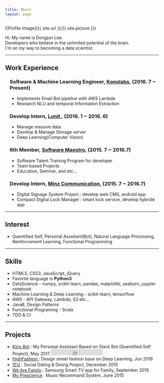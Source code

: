 ```yaml
---
title: About
layout: page
---
```

![Profile Image]({{ site.url }}/{{ site.picture }})

<p>
Hi. My name is Dongjun Lee. <br/>
Developers who believe in the unlimited potential of the brain. <br/>
I'm on my way to becoming a data scientist.
</p>

<hr/>

<h2>Work Experience</h2>

<div style="margin-left: 15px;"> 

<h3>
Software & Machine Learning Engineer, <a href="kono.ai">Konolabs</a>, (2016. 7 ~ Present)
</h3>

<ul>
	<li>Implements Email Bot pipeline with AWS Lambda</li>
	<li>Research NLU and temporal Information Extraction</li>
</ul>

<h3>
Develop Intern, <a href="lunit.io"> Lunit </a>, (2016. 1 ~ 2016. 6)
</h3>

<ul>
	<li>Manage massive data</li>
	<li>Develop & Manage Storage server</li>
	<li>Deep Learning(Computer Vision)</li>
</ul>

<h3>
6th Member, <a href="www.swmaestro.kr/">Software Maestro</a>, (2015. 7 ~ 2016.7)
</h3>

<ul>
	<li>Software Talent Training Program for developer</li>
	<li>Team based Projects</li>
	<li>Education, Seminar, and etc...</li>
</ul>

<h3>
Develop Intern, <a href="">Minz Communication</a>, (2015. 7 ~ 2016.7)
</h3>

<ul>
	<li>Digital Signage System Project : develop web CMS, android app</li>
	<li>Compact Digital Lock Manager : smart lock service, develop hybride app</li>
</ul>

</div>

<hr/>

<h2>Interest</h2>

<ul class="skill-list">
	<li>Quentified Self, Personal Asssitant(Bot), Natural Language Processing, Reinforcement Learning, Functional Programming</li>
</ul>

<hr/>

<h2>Skills</h2>

<ul class="skill-list">
	<li>HTML5, CSS3, JavaScript, jQuery</li>
	<li>Favorite language is <b>Python3</b></li>
	<li>DataScience - numpy, scikit-learn, pandas, matplotlib, seaborn, jupyter notebook</li>
	<li>Machine Learning & Deep Learning - scikit-learn, tensorflow</li>
	<li>AWS - API Gateway, Lambda, S3 etc...</li>
	<li>Java8, Design Patterns</li>
	<li>Functional Programing - Scala</li>
	<li>TDD & CI</li>
</ul>

<hr/>

<h2>Projects</h2>

<ul>
	<li>
	  <a href="https://github.com/DongjunLee/kino-bot">Kino Bot</a> : My Personal Assistant Based on Slack Bot (Quentified Self Project), May 2017
	  <iframe src="https://ghbtns.com/github-btn.html?user=DongjunLee&repo=kino-bot&type=star&count=true" frameborder="0" scrolling="0" width="170px" height="20px"></iframe>
	</li>
	<li>
	  <a href="https://github.com/Soma2-HighFashion"> HighFashion </a> : Design street fashion base on Deep Learning, Jun 2016
	</li>
	<li>
	  <a href="https://bitbucket.org/Joey3911/matnam_android/overview">맛남</a> : Social Dating & Dining Project, December 2015
	</li>
	<li>
	  <a href="https://github.com/SoMa1-1/WeAreFamily">We Are Family</a> : Samsung Smart TV app for Family, September 2015
	</li>
	<li>
	  <a href="https://github.com/2015-Hanyang-Univ-Capstone">My Prescience</a> : Music Recommand System, June 2015
	</li>
</ul>
